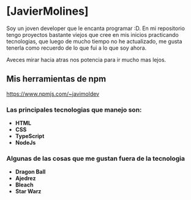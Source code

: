 # [JavierMolines]

Soy un joven developer que le encanta programar :D. En mi repositorio tengo proyectos bastante viejos que cree en mis inicios practicando tecnologias, que luego de mucho tiempo no he actualizado, me gusta tenerla como recuerdo de lo que fui a lo que soy ahora. 

Aveces mirar hacia atras nos potencia para ir mucho mas lejos.

## Mis herramientas de npm

https://www.npmjs.com/~javimoldev

### Las principales tecnologias que manejo son:

* **HTML** 
* **CSS**
* **TypeScript**
* **NodeJs**

### Algunas de las cosas que me gustan fuera de la tecnologia

* **Dragon Ball** 
* **Ajedrez**
* **Bleach**
* **Star Warz**
